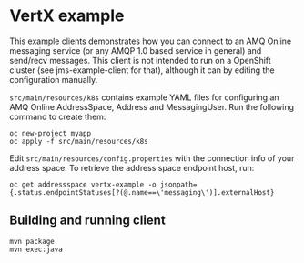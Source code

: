 # VertX example

This example clients demonstrates how you can connect to an AMQ Online messaging service (or any
AMQP 1.0 based service in general) and send/recv messages. This client is not intended to run on
a OpenShift cluster (see jms-example-client for that), although it can by editing the configuration
manually.

`src/main/resources/k8s` contains example YAML files for configuring an AMQ Online AddressSpace,
Address and MessagingUser. Run the following command to create them:

```
oc new-project myapp
oc apply -f src/main/resources/k8s
```

Edit `src/main/resources/config.properties` with the connection info of your address space. To
retrieve the address space endpoint host, run:

```
oc get addressspace vertx-example -o jsonpath={.status.endpointStatuses[?(@.name==\'messaging\')].externalHost}
```

## Building and running client

```
mvn package
mvn exec:java
```
